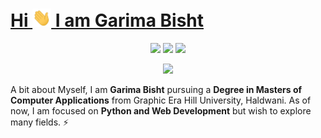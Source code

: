 # [Hi <img src="https://raw.githubusercontent.com/ABSphreak/ABSphreak/master/gifs/Hi.gif" width="30px"> I am Garima Bisht](https://www.linkedin.com/in/garima-bisht-7b784014b/)

<p align="center">
  <a href="mailto:garima25081999@gmail.com" target="_blank"><img height="25" src = "https://img.shields.io/badge/Gmail-D14836?style=for-the-badge&logo=gmail&logoColor=white"></a>
  <a href="https://www.linkedin.com/in/garima-bisht-7b784014b/" target="_blank"><img height="25" src = "https://img.shields.io/badge/-LinkedIn-0e76a8?style=for-the-badge&logo=Linkedin&logoColor=white"></a>
  <a href="https://twitter.com/Gracy_galaxcy" target="_blank"><img height="25" src = "https://img.shields.io/badge/-Twitter-00acee?style=for-the-badge&logo=Twitter&logoColor=white"></a>
</p>
<p align="center"><img src="https://visitor-badge.glitch.me/badge?page_id=gari000.visitor-badge"</p>

A bit about Myself, I am <b>Garima Bisht</b> pursuing a <b> Degree in Masters of Computer Applications</b> from Graphic Era Hill University, Haldwani. As of now, I am focused on <b>Python and Web Development</b> but wish to explore many fields. ⚡

  
